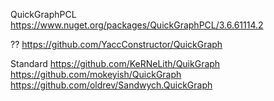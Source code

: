QuickGraphPCL
https://www.nuget.org/packages/QuickGraphPCL/3.6.61114.2

??
https://github.com/YaccConstructor/QuickGraph

Standard
https://github.com/KeRNeLith/QuikGraph
https://github.com/mokeyish/QuickGraph
https://github.com/oldrev/Sandwych.QuickGraph